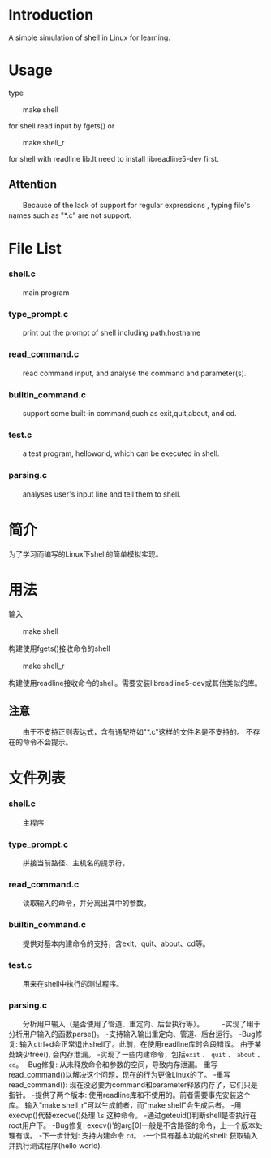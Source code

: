 # Introduction
A simple simulation of shell in Linux for learning.

# Usage
type

　　make shell

for shell read input by fgets() or

　　make shell_r
　　

for shell with readline lib.It need to install libreadline5-dev first.


## Attention

　　Because of the lack of support for regular expressions , typing file's names such as "*.c" are not support.
　　

# File List
### shell.c
　　main program

### type_prompt.c
　　print out the prompt of shell including path,hostname

### read_command.c
　　read command input, and analyse the command and parameter(s).

### builtin_command.c
　　support some built-in command,such as exit,quit,about, and cd.

### test.c
　　a test program, helloworld, which can be executed in shell.

### parsing.c
　　analyses user's input line and tell them to shell.
　　

# 简介
为了学习而编写的Linux下shell的简单模拟实现。

# 用法
输入

　　make shell

构建使用fgets()接收命令的shell

　　make shell_r
　　

构建使用readline接收命令的shell。需要安装libreadline5-dev或其他类似的库。


## 注意

　　由于不支持正则表达式，含有通配符如"*.c"这样的文件名是不支持的。
    不存在的命令不会提示。
　　

# 文件列表
### shell.c
　　主程序

### type_prompt.c
　　拼接当前路径、主机名的提示符。

### read_command.c
　　读取输入的命令，并分离出其中的参数。

### builtin_command.c
　　提供对基本内建命令的支持，含exit、quit、about、cd等。

### test.c
　　用来在shell中执行的测试程序。

### parsing.c
　　分析用户输入（是否使用了管道、重定向、后台执行等）。
　　
    -实现了用于分析用户输入的函数parse()。
    -支持输入输出重定向、管道、后台运行。
    -Bug修复:
        输入ctrl+d会正常退出shell了。此前，在使用readline库时会段错误。
    由于某处缺少free(), 会内存泄漏。
    -实现了一些内建命令，包括`exit` 、 `quit` 、 `about` 、 `cd`。
    -Bug修复:
        从未释放命令和参数的空间，导致内存泄漏。
        重写read_command()以解决这个问题，现在的行为更像Linux的了。
    -重写read_command():
        现在没必要为command和parameter释放内存了，它们只是指针。
    -提供了两个版本:
        使用readline库和不使用的。前者需要事先安装这个库。
        输入"make shell_r"可以生成前者，而"make shell"会生成后者。
    -用execvp()代替execve()处理 `ls` 这种命令。
    -通过geteuid()判断shell是否执行在root用户下。
    -Bug修复:
        execv()'的arg[0]一般是不含路径的命令，上一个版本处理有误。
    -下一步计划:
        支持内建命令 `cd`。
    -一个具有基本功能的shell: 获取输入并执行测试程序(hello world).
